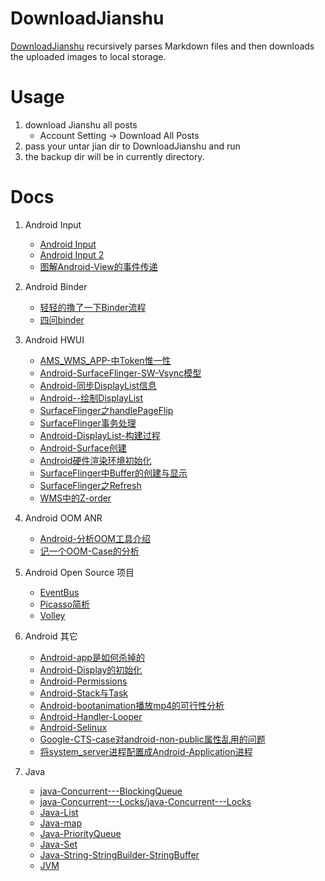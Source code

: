 # DownloadJianshu
[DownloadJianshu](https://github.com/wbo4958/jianshu/blob/master/src/DownLoadJianshu.java) recursively parses Markdown files and then downloads the uploaded images to local storage.

# Usage
1. download Jianshu all posts
    - Account Setting -> Download All Posts
1. pass your untar jian dir to DownloadJianshu and run
1. the backup dir will be in currently directory.


# Docs

1. Android Input
    - [Android Input](./docs/android-input/Android-Input/Android-Input.md)
    - [Android Input 2](./docs/android-input/Android-Input-2/Android-Input-2.md)
    - [图解Android-View的事件传递](./docs/android/图解Android-View的事件传递/图解Android-View的事件传递.md)

1. Android Binder
    - [轻轻的撸了一下Binder流程](./docs/android-binder/轻轻的撸了一下Binder流程/轻轻的撸了一下Binder流程.md)
    - [四问binder](./docs/android-binder/四问binder/四问binder.md)

1. Android HWUI
    - [AMS_WMS_APP-中Token惟一性](./docs/android-hwui/AMS_WMS_APP-中Token惟一性/AMS_WMS_APP-中Token惟一性.md)
    - [Android-SurfaceFlinger-SW-Vsync模型](./docs/android-hwui/Android-SurfaceFlinger-SW-Vsync模型/Android-SurfaceFlinger-SW-Vsync模型.md)
    - [Android-同步DisplayList信息](./docs/android-hwui/Android-同步DisplayList信息/Android-同步DisplayList信息.md)
    - [Android--绘制DisplayList](./docs/android-hwui/Android--绘制DisplayList/Android--绘制DisplayList.md)
    - [SurfaceFlinger之handlePageFlip](./docs/android-hwui/SurfaceFlinger之handlePageFlip/SurfaceFlinger之handlePageFlip.md)
    - [SurfaceFlinger事务处理](./docs/android-hwui/SurfaceFlinger事务处理/SurfaceFlinger事务处理.md)
    - [Android-DisplayList-构建过程](./docs/android-hwui/Android-DisplayList-构建过程/Android-DisplayList-构建过程.md)
    - [Android-Surface创建](./docs/android-hwui/Android-Surface创建/Android-Surface创建.md)
    - [Android硬件渲染环境初始化](./docs/android-hwui/Android硬件渲染环境初始化/Android硬件渲染环境初始化.md)
    - [SurfaceFlinger中Buffer的创建与显示](./docs/android-hwui/SurfaceFlinger中Buffer的创建与显示/SurfaceFlinger中Buffer的创建与显示.md)
    - [SurfaceFlinger之Refresh](./docs/android-hwui/SurfaceFlinger之Refresh/SurfaceFlinger之Refresh.md)
    - [WMS中的Z-order](./docs/android-hwui/WMS中的Z-order/WMS中的Z-order.md)

1. Android OOM ANR
    - [Android-分析OOM工具介绍](./docs/android-oom-anr/Android-分析OOM工具介绍/Android-分析OOM工具介绍.md)
    - [记一个OOM-Case的分析](./docs/android-oom-anr/记一个OOM-Case的分析/记一个OOM-Case的分析.md)

1. Android Open Source 项目
    - [EventBus](./docs/android-opensource/EventBus/EventBus.md)
    - [Picasso简析](./docs/android-opensource/Picasso简析/Picasso简析.md)
    - [Volley](./docs/android-opensource/Volley/Volley.md)

1. Android 其它
    - [Android-app是如何杀掉的](./docs/android/Android-app是如何杀掉的/Android-app是如何杀掉的.md)
    - [Android-Display的初始化](./docs/android/Android-Display的初始化/Android-Display的初始化.md)
    - [Android-Permissions](./docs/android/Android-Permissions/Android-Permissions.md)
    - [Android-Stack与Task ](./docs/android/Android-Stack与Task/Android-Stack与Task.md)
    - [Android-bootanimation播放mp4的可行性分析](./docs/android/Android-bootanimation播放mp4的可行性分析/Android-bootanimation播放mp4的可行性分析.md)
    - [Android-Handler-Looper](./docs/android/Android-Handler-Looper/Android-Handler-Looper.md)
    - [Android-Selinux](./docs/android/Android-Selinux/Android-Selinux.md)
    - [Google-CTS-case对android-non-public属性乱用的问题](./docs/android/Google-CTS-case对android-non-public属性乱用的问题/Google-CTS-case对android-non-public属性乱用的问题.md)
    - [将system_server进程配置成Android-Application进程](./docs/android/将system_server进程配置成Android-Application进程/将system_server进程配置成Android-Application进程.md)

1. Java
    - [java-Concurrent---BlockingQueue](./docs/java/java-Concurrent---BlockingQueue/java-Concurrent---BlockingQueue.md)
    - [java-Concurrent---Locks/java-Concurrent---Locks](./docs/java/java-Concurrent---Locks/java-Concurrent---Locks.md)
    - [Java-List](./docs/java/Java-List/Java-List.md)
    - [Java-map](./docs/java/Java-Map/Java-Map.md)
    - [Java-PriorityQueue](./docs/java/Java-PriorityQueue/Java-PriorityQueue.md)
    - [Java-Set](./docs/java/Java-Set/Java-Set.md)
    - [Java-String-StringBuilder-StringBuffer](./docs/java/Java-String-StringBuilder-StringBuffer/Java-String-StringBuilder-StringBuffer.md)
    - [JVM](./docs/java/JVM/JVM.md)
